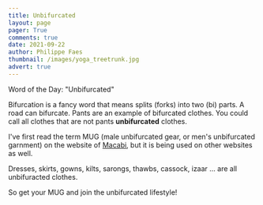 ```yaml
---
title: Unbifurcated
layout: page
pager: True
comments: true
date: 2021-09-22
author: Philippe Faes
thumbnail: /images/yoga_treetrunk.jpg
advert: true
---
```


Word of the Day: "Unbifurcated" 

Bifurcation is a fancy word that means splits (forks) into two (bi) parts. A road can bifurcate.
Pants are an example of bifurcated clothes. You could call all clothes that are not pants **unbifurcated** clothes.

I've first read the term MUG (male unbifurcated gear, or men's unbifurcated garnment) on the website of [Macabi](https://www.macabiskirt.com/), but it is being used on other websites as well.

Dresses, skirts, gowns, kilts, sarongs, thawbs, cassock, izaar ... are all unbifuracted clothes. 

So get your MUG and join the unbifurcated lifestyle!
